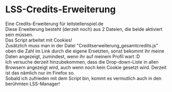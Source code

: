 # LSS-Credits-Erweiterung
Eine Credits-Erweiterung für leitstellenspiel.de<br>
Diese Erweiterung besteht (derzeit noch) aus 2 Dateien, die beide aktiviert sein müssen.<br>
Das Script arbeitet mit Cookies!<br>
Zusätzlich muss man in der Datei "Creditserweiterung_gesamtcredits.js" oben die Zahl im Link durch die eigene Ersetzten, sonst bekommt ihr meine Daten angezeigt, zumindest, wenn ihr auf meinem Profil wart :D<br>
Ich versuche derzeit hinzubekommen, dass die Drop-down-Liste in allen Browsern angezeigt wird, auch wenn noch kein Cookie gesetzt wird. Derzeit ist das nämlich nur im Firefox so.<br>
Sobald ich zufrieden mit dem Script bin, kommt es vermutlich auch in den berühmten LSS-Manager!
